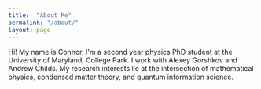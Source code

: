 ```yaml
---
title:  "About Me"
permalink: "/about/"
layout: page
---
```


Hi! My name is Connor. I'm a second year physics PhD student at the University of Maryland, College Park. I work with Alexey Gorshkov and Andrew Childs. My research interests lie at the intersection of mathematical physics, condensed matter theory, and quantum information science.
